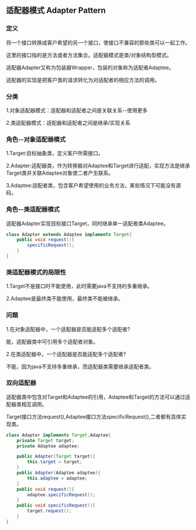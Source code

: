 ## 适配器模式 Adapter Pattern

### 定义

将一个接口转换成客户希望的另一个接口，使接口不兼容的那些类可以一起工作。

这里的接口指的是方法或者方法集合。适配器模式是类/对象结构型模式。

适配器Adapter又称为包装器Wrapper，包装的对象称为适配者Adaptee。

适配器的实现是把客户类的请求转化为对适配者的相应方法的调用。

### 分类

1.对象适配器模式：适配器和适配者之间是关联关系--使用更多

2.类适配器模式：适配器和适配者之间是继承/实现关系

### 角色--对象适配器模式

1.Target:目标抽象类，定义客户所需接口。

2.Adapter:适配器类，作为转换器对Adaptee和Target进行适配，实现方法是继承Target类并关联Adaptee对象使二者产生联系。

3.Adaptee:适配者类，包含客户希望使用的业务方法，某些情况下可能没有源码。

### 角色--类适配器模式

适配器Adapter实现目标接口Target，同时继承单一适配者类Adaptee。

```java
class Adapter extends Adaptee implements Target{
    public void request(){
        specificRequest();
    }
}
```

### 类适配器模式的局限性

1.Target不是接口时不能使用，此时需要java不支持的多重继承。

2.Adaptee是最终类不能使用，最终类不能被继承。

### 问题

1.在对象适配器中，一个适配器是否能适配多个适配者?

能，适配器类中可引用多个适配者对象。

2.在类适配器中，一个适配器是否能适配多个适配者? 

不能，因为java不支持多重继承，而适配器类需要继承适配者类。

### 双向适配器

适配器类中包含对Target和Adaptee的引用，Adaptee和Target的方法可以通过适配器类相互调用。

Target接口方法request(),Adaptee接口方法specificRequest(),二者都有具体实现类。

```java
class Adapter implements Target,Adaptee{
    private Target target;
    private Adaptee adaptee;

    public Adapter(Target target){
        this.target = target;
    }
    public Adapter(Adaptee adaptee){
        this.adaptee = adaptee;
    }
    public void request(){
        adaptee.specificRequest();
    }
    public void specificRequest(){
        target.request();
    }
}
```
